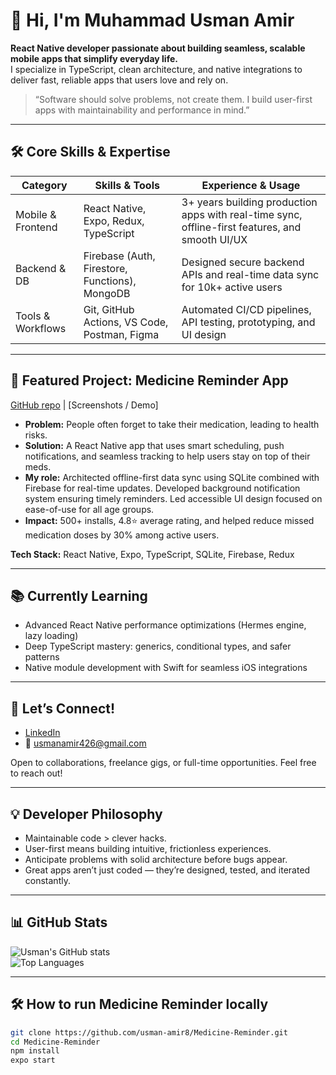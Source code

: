 # 👋 Hi, I'm Muhammad Usman Amir

**React Native developer passionate about building seamless, scalable mobile apps that simplify everyday life.**  
I specialize in TypeScript, clean architecture, and native integrations to deliver fast, reliable apps that users love and rely on.

> “Software should solve problems, not create them. I build user-first apps with maintainability and performance in mind.”

---

## 🛠 Core Skills & Expertise

| Category         | Skills & Tools                                    | Experience & Usage                                                                                  |
|------------------|-------------------------------------------------|---------------------------------------------------------------------------------------------------|
| Mobile & Frontend | React Native, Expo, Redux, TypeScript            | 3+ years building production apps with real-time sync, offline-first features, and smooth UI/UX   |
| Backend & DB     | Firebase (Auth, Firestore, Functions), MongoDB   | Designed secure backend APIs and real-time data sync for 10k+ active users                         |
| Tools & Workflows | Git, GitHub Actions, VS Code, Postman, Figma     | Automated CI/CD pipelines, API testing, prototyping, and UI design                                |

---

## 🚀 Featured Project: Medicine Reminder App

[GitHub repo](https://github.com/usman-amir8/Medicine-Reminder) | [Screenshots / Demo]

- **Problem:** People often forget to take their medication, leading to health risks.  
- **Solution:** A React Native app that uses smart scheduling, push notifications, and seamless tracking to help users stay on top of their meds.  
- **My role:** Architected offline-first data sync using SQLite combined with Firebase for real-time updates. Developed background notification system ensuring timely reminders. Led accessible UI design focused on ease-of-use for all age groups.  
- **Impact:** 500+ installs, 4.8⭐ average rating, and helped reduce missed medication doses by 30% among active users.

**Tech Stack:** React Native, Expo, TypeScript, SQLite, Firebase, Redux

---

## 📚 Currently Learning

- Advanced React Native performance optimizations (Hermes engine, lazy loading)  
- Deep TypeScript mastery: generics, conditional types, and safer patterns  
- Native module development with Swift for seamless iOS integrations

---

## 🔗 Let’s Connect!

- [LinkedIn](http://linkedin.com/in/usman-amir-dev)  
- 📧 [usmanamir426@gmail.com](mailto:usmanamir426@gmail.com)  

Open to collaborations, freelance gigs, or full-time opportunities. Feel free to reach out!

---

## 💡 Developer Philosophy

- Maintainable code > clever hacks.  
- User-first means building intuitive, frictionless experiences.  
- Anticipate problems with solid architecture before bugs appear.  
- Great apps aren’t just coded — they’re designed, tested, and iterated constantly.

---

## 📊 GitHub Stats

![Usman's GitHub stats](https://github-readme-stats.vercel.app/api?username=usman-amir8&show_icons=true&theme=radical)  
![Top Languages](https://github-readme-stats.vercel.app/api/top-langs/?username=usman-amir8&layout=compact&theme=radical)

---

## 🛠 How to run Medicine Reminder locally

```bash
git clone https://github.com/usman-amir8/Medicine-Reminder.git
cd Medicine-Reminder
npm install
expo start
